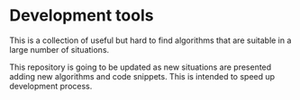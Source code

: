 # Development tools
This is a collection of useful but hard to find algorithms that are suitable in a large number of situations.

This repository is going to be updated as new situations are presented adding new algorithms and code snippets. This is intended to speed up development process.
